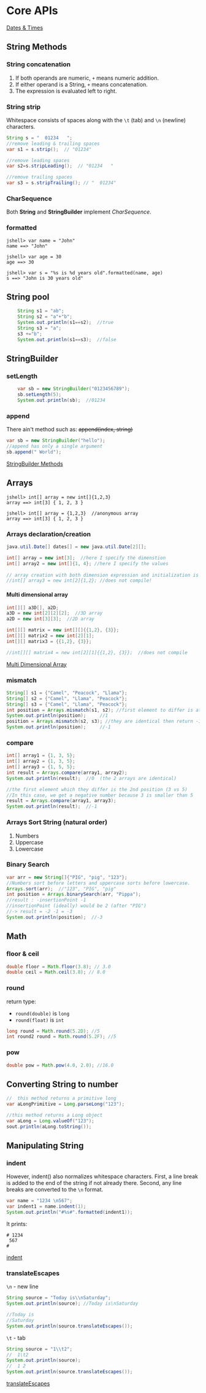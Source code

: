 # Core APIs
[Dates & Times](ch4-time.md)
## String Methods
### String concatenation
1. If both operands are numeric, `+` means numeric addition. 
2. If either operand is a String, `+` means concatenation. 
3. The expression is evaluated left to right.
### String strip
Whitespace consists of spaces along with the `\t` (tab) and `\n` (newline) characters.
```java
String s = "  01234   ";
//remove leading & trailing spaces
var s1 = s.strip();  // "01234" 

//remove leading spaces
var s2=s.stripLeading();  // "01234   "

//remove trailing spaces
var s3 = s.stripTrailing(); // "  01234"
```
### CharSequence
Both **String** and **StringBuilder** implement _CharSequence_.
### formatted
```jshelllanguage
jshell> var name = "John"
name ==> "John"

jshell> var age = 30
age ==> 30

jshell> var s = "%s is %d years old".formatted(name, age)
s ==> "John is 30 years old"

```

## String pool
```java
    String s1 = "ab";
    String s2 = "a"+"b";
    System.out.println(s1==s2);  //true
    String s3 = "a";
    s3 +="b";
    System.out.println(s1==s3);  //false
```
## StringBuilder
### setLength
```java
    var sb = new StringBuilder("0123456789");
    sb.setLength(5);
    System.out.println(sb);  //01234
```
### append
There ain't method such as: ~~append(index, string)~~
```java
var sb = new StringBuilder("hello");
//append has only a single argument
sb.append(" World");

```
[StringBuilder Methods](../src/main/java/org/enricogiurin/ocp17/book/ch4/UsageOfStringBuilder.java)

## Arrays
```jshelllanguage
jshell> int[] array = new int[]{1,2,3}
array ==> int[3] { 1, 2, 3 }

jshell> int[] array = {1,2,3}  //anonymous array
array ==> int[3] { 1, 2, 3 }
```
### Arrays declaration/creation
```java
java.util.Date[] dates[] = new java.util.Date[2][];
```
```java
int[] array = new int[3];  //here I specify the dimenstion
int[] array2 = new int[]{1, 4}; //here I specify the values
    
// array creation with both dimension expression and initialization is illegal
//int[] array3 = new int[2]{1,2}; //does not compile!
```

#### Multi dimensional array
```java
int[][] a3D[], a2D;
a3D = new int[2][2][2];  //3D array
a2D = new int[3][3];  //2D array
```

```java
int[][] matrix = new int[][]{{1,2}, {3}};
int[][] matrix2 = new int[2][1];
int[][] matrix3 = {{1,2}, {3}};

//int[][] matrix4 = new int[2][1]{{1,2}, {3}};  //does not compile
```
[Multi Dimensional Array](../src/main/java/org/enricogiurin/ocp17/book/ch4/array/MultiDimensionalArray.java)

### mismatch
```java
String[] s1 = {"Camel", "Peacock", "Llama"};
String[] s2 = {"Camel", "Llama", "Peacock"};
String[] s3 = {"Camel", "Llama", "Peacock"};
int position = Arrays.mismatch(s1, s2); //first element to differ is at position 1
System.out.println(position);     //1
position = Arrays.mismatch(s2, s3); //they are identical then return -1
System.out.println(position);     //-1
```
### compare
```java
int[] array1 = {1, 3, 5};
int[] array2 = {1, 3, 5};
int[] array3 = {1, 5, 5};
int result = Arrays.compare(array1, array2);
System.out.println(result);  //0  (the 2 arrays are identical)

//the first element which they differ is the 2nd position (3 vs 5)
//In this case, we get a negative number because 3 is smaller than 5
result = Arrays.compare(array1, array3);
System.out.println(result);  //-1
```
### Arrays Sort String (natural order)
1. Numbers
2. Uppercase
3. Lowercase
### Binary Search
```java
var arr = new String[]{"PIG", "pig", "123"};
//Numbers sort before letters and uppercase sorts before lowercase.
Arrays.sort(arr);  //"123", "PIG", "pig"
int position = Arrays.binarySearch(arr, "Pippa");
//result : -insertionPoint -1
//insertionPoint (ideally) would be 2 (after "PIG")
//-> result = -2 -1 = -3
System.out.println(position);  //-3
```
## Math
### floor & ceil
```java
double floor = Math.floor(3.8); // 3.0
double ceil = Math.ceil(3.8); // 8.0
```

### round
return type:
- `round(double)` is `long`
- `round(float)` is `int`
```java
long round = Math.round(5.2D); //5
int round2 round = Math.round(5.2F); //5
```

### pow
```java
double pow = Math.pow(4.0, 2.0); //16.0
```

## Converting String to number
```java 
//  this method returns a primitive long
var aLongPrimitive = Long.parseLong("123");

//this method returns a Long object
var aLong = Long.valueOf("123");
sout.println(aLong.toString());
```

## Manipulating String
### indent
However, indent() also normalizes whitespace characters. 
First, a line break is added to the end of the string if not already there. 
Second, any line breaks are converted to the `\n` format.

```java
var name = "1234 \n567";
var indent1 = name.indent(1);
System.out.println("#%s#".formatted(indent1));
```
It prints:
```shell
# 1234 
 567
#
```
[indent](../src/main/java/org/enricogiurin/ocp17/book/ch4/string/BasicIndent.java)

### translateEscapes
`\n` - new line
```java
String source = "Today is\\nSaturday";
System.out.println(source); //Today is\nSaturday

//Today is
//Saturday
System.out.println(source.translateEscapes());
```
`\t` - tab
```java
String source = "1\\t2";
//  1\t2
System.out.println(source);
//  1 2
System.out.println(source.translateEscapes());
```
[translateEscapes](../src/main/java/org/enricogiurin/ocp17/book/ch4/string/TranslatingEscapes.java)